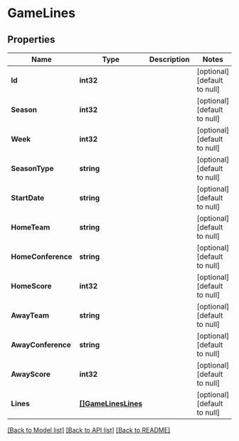 # GameLines

## Properties
Name | Type | Description | Notes
------------ | ------------- | ------------- | -------------
**Id** | **int32** |  | [optional] [default to null]
**Season** | **int32** |  | [optional] [default to null]
**Week** | **int32** |  | [optional] [default to null]
**SeasonType** | **string** |  | [optional] [default to null]
**StartDate** | **string** |  | [optional] [default to null]
**HomeTeam** | **string** |  | [optional] [default to null]
**HomeConference** | **string** |  | [optional] [default to null]
**HomeScore** | **int32** |  | [optional] [default to null]
**AwayTeam** | **string** |  | [optional] [default to null]
**AwayConference** | **string** |  | [optional] [default to null]
**AwayScore** | **int32** |  | [optional] [default to null]
**Lines** | [**[]GameLinesLines**](GameLines_lines.md) |  | [optional] [default to null]

[[Back to Model list]](../README.md#documentation-for-models) [[Back to API list]](../README.md#documentation-for-api-endpoints) [[Back to README]](../README.md)

